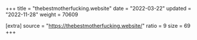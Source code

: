 +++
title = "thebestmotherfucking.website"
date = "2022-03-22"
updated = "2022-11-28"
weight = 70609

[extra]
source = "https://thebestmotherfucking.website/"
ratio = 9
size = 69
+++
